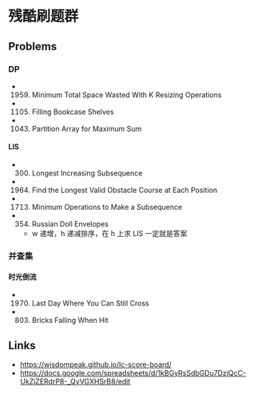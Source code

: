 # 残酷刷题群

## Problems

### DP

- 1959. Minimum Total Space Wasted With K Resizing Operations
- 1105. Filling Bookcase Shelves
- 1043. Partition Array for Maximum Sum

#### LIS

- 300. Longest Increasing Subsequence
- 1964. Find the Longest Valid Obstacle Course at Each Position
- 1713. Minimum Operations to Make a Subsequence
- 354. Russian Doll Envelopes
    - w 递增，h 递减排序，在 h 上求 LIS 一定就是答案

### 并查集

#### 时光倒流

- 1970. Last Day Where You Can Still Cross
- 803. Bricks Falling When Hit

## Links

- https://wisdompeak.github.io/lc-score-board/
- https://docs.google.com/spreadsheets/d/1kBGyRsSdbGDu7DzjQcC-UkZjZERdrP8-_QyVGXHSrB8/edit
